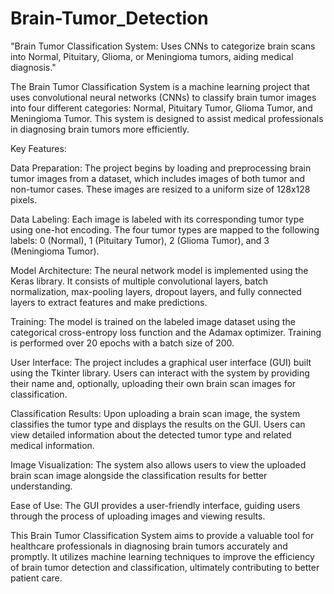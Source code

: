 # Brain-Tumor_Detection
"Brain Tumor Classification System: Uses CNNs to categorize brain scans into Normal, Pituitary, Glioma, or Meningioma tumors, aiding medical diagnosis." 


The Brain Tumor Classification System is a machine learning project that uses convolutional neural networks (CNNs) to classify brain tumor images into four different categories: Normal, Pituitary Tumor, Glioma Tumor, and Meningioma Tumor. This system is designed to assist medical professionals in diagnosing brain tumors more efficiently.

Key Features:

Data Preparation: The project begins by loading and preprocessing brain tumor images from a dataset, which includes images of both tumor and non-tumor cases. These images are resized to a uniform size of 128x128 pixels.

Data Labeling: Each image is labeled with its corresponding tumor type using one-hot encoding. The four tumor types are mapped to the following labels: 0 (Normal), 1 (Pituitary Tumor), 2 (Glioma Tumor), and 3 (Meningioma Tumor).

Model Architecture: The neural network model is implemented using the Keras library. It consists of multiple convolutional layers, batch normalization, max-pooling layers, dropout layers, and fully connected layers to extract features and make predictions.

Training: The model is trained on the labeled image dataset using the categorical cross-entropy loss function and the Adamax optimizer. Training is performed over 20 epochs with a batch size of 200.

User Interface: The project includes a graphical user interface (GUI) built using the Tkinter library. Users can interact with the system by providing their name and, optionally, uploading their own brain scan images for classification.

Classification Results: Upon uploading a brain scan image, the system classifies the tumor type and displays the results on the GUI. Users can view detailed information about the detected tumor type and related medical information.

Image Visualization: The system also allows users to view the uploaded brain scan image alongside the classification results for better understanding.

Ease of Use: The GUI provides a user-friendly interface, guiding users through the process of uploading images and viewing results.

This Brain Tumor Classification System aims to provide a valuable tool for healthcare professionals in diagnosing brain tumors accurately and promptly. It utilizes machine learning techniques to improve the efficiency of brain tumor detection and classification, ultimately contributing to better patient care.
